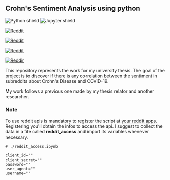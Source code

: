 ## Crohn's Sentiment Analysis using python

![Python shield](https://img.shields.io/badge/-Python-yellow?logo=Python)
![Jupyter shield](https://img.shields.io/badge/-Jupyter-white?logo=Jupyter)


[![Reddit](https://img.shields.io/reddit/subreddit-subscribers/CrohnsDisease?style=social)]([www.google.com](https://www.reddit.com/r/CrohnsDisease/))


[![Reddit](https://img.shields.io/reddit/subreddit-subscribers/IBD?style=social)](https://www.reddit.com/r/IBD/)


[![Reddit](https://img.shields.io/reddit/subreddit-subscribers/ibs?style=social)](https://www.reddit.com/r/ibs/)


[![Reddir](https://img.shields.io/reddit/subreddit-subscribers/UlcerativeColitis?style=social)](https://www.reddit.com/r/UlcerativeColitis/)



This repository represents the work for my university thesis.
The goal of the project is to discover if there is any correlation between the sentiment in subreddits about Crohn's Disease and COVID-19.

My work follows a previous one made by my thesis relator and another researcher.

### Note

To use reddit apis is mandatory to register the script at [your reddit apps](https://reddit.com/prefs/apps). Registering you'll obtain the infos to access the api.
I suggest to collect the data in a file called **reddit_access** and import its variables whenever necessary.


```
# ./reddit_access.ipynb

client_id=""
client_secret=""
password=""
user_agent=""
username=""
```
